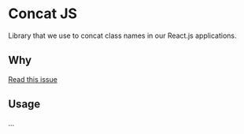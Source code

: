 # Concat JS

Library that we use to concat class names in our React.js applications.

## Why

[Read this issue](https://github.com/bubobox/components/issues/28)

## Usage

...
